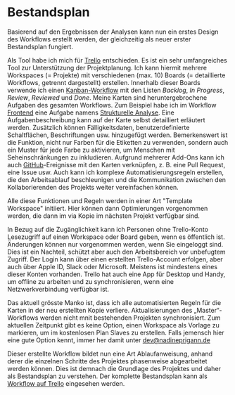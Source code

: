 # Bestandsplan

Basierend auf den Ergebnissen der Analysen kann nun ein erstes Design des Workflows erstellt werden, der gleichzeitig als neuer erster Bestandsplan fungiert.

Als Tool habe ich mich für [Trello](https://trello.com/) entschieden. Es ist ein sehr umfangreiches Tool zur Unterstützung der Projektplanung. Ich kann hiermit mehrere Workspaces (= Projekte) mit verschiedenen (max. 10) Boards (= detaillierte Workflows, getrennt dargestellt) erstellen. Innerhalb dieser Boards verwende ich einen [Kanban-Workflow](https://en.wikipedia.org/wiki/Kanban_(development)) mit den Listen *Backlog*, *In Progress*, *Review*, *Reviewed* und *Done*. Meine Karten sind heruntergebrochene Aufgaben des gesamten Workflows. Zum Beispiel habe ich im Workflow [Frontend](../../workflow/detailed/frontend.md) eine Aufgabe namens [Strukturelle Analyse](../../workflow/detailed/frontend.html#strukturelle-analyse). Eine Aufgabenbeschreibung kann auf der Karte selbst detailliert erläutert werden. Zusätzlich können Fälligkeitsdaten, benutzerdefinierte Schaltflächen, Beschriftungen usw. hinzugefügt werden. Bemerkenswert ist die Funktion, nicht nur Farben für die Etiketten zu verwenden, sondern auch ein Muster für jede Farbe zu aktivieren, um Menschen mit Seheinschränkungen zu inkludieren. Aufgrund mehrerer Add-Ons kann ich auch [GitHub](https://github.com/)-Ereignisse mit den Karten verknüpfen, z. B. eine Pull Request, eine Issue usw. Auch kann ich komplexe Automatisierungsregeln erstellen, die den Arbeitsablauf beschleunigen und die Kommunikation zwischen den Kollaborierenden des Projekts weiter vereinfachen können.

Alle diese Funktionen und Regeln werden in einer Art "Template Workspace" initiiert. Hier können dann Optimierungen vorgenommen werden, die dann im via Kopie im nächsten Projekt verfügbar sind.

In Bezug auf die Zugänglichkeit kann ich Personen ohne Trello-Konto Lesezugriff auf einen Workspace oder Board geben, wenn es öffentlich ist. Änderungen können nur vorgenommen werden, wenn Sie eingeloggt sind. Dies ist ein Nachteil, schützt aber auch den Arbeitsbereich vor unbefugtem Zugriff. Der Login kann über einen erstellten Trello-Account erfolgen, aber auch über Apple ID, Slack oder Microsoft. Meistens ist mindestens eines dieser Konten vorhanden. Trello hat auch eine App für Desktop und Handy, um offline zu arbeiten und zu synchronisieren, wenn eine Netzwerkverbindung verfügbar ist.

Das aktuell grösste Manko ist, dass ich alle automatisierten Regeln für die Karten in der neu erstellten Kopie verliere. Aktualisierungen des „Master“-Workflows werden nicht mnit bestehenden Projekten synchronisiert. Zum aktuellen Zeitpunkt gibt es keine Option, einen Workspace als Vorlage zu markieren, um im kostenlosen Plan Slaves zu erstellen. Falls jemensch hier eine gute Option kennt, immer her damit unter [dev@nadineprigann.de](mailto:dev@nadineprigann.de)

Dieser erstellte Workflow bildet nun eine Art Ablaufanweisung, anhand derer die einzelnen Schritte des Projektes phasenweise abgearbeitet werden können. Dies ist demnach die Grundlage des Projektes und daher als Bestandsplan zu verstehen. Der komplette Bestandsplan kann als [Workflow auf Trello](https://trello.com/w/userworkspaceaa1c57b2e62ef5488e9680dea9d99fce) eingesehen werden.

<!-- ####  Warum nicht GitHub?

Ich wollte zuerst [GitHub](https://github.com/) verwenden, weil es bereits für die Versionskontrolle des Codes verwendet wird. Leider ist die Erstellung von komplexen Workflows nicht möglich und es gibt weniger Optionen, alle Kollaborierenden ohne Login zusammenzubringen. -->
